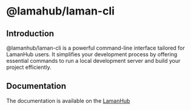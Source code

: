 # @lamahub/laman-cli

## Introduction

@lamanhub/laman-cli is a powerful command-line interface tailored for LamanHub users. It simplifies your development process by offering essential commands to run a local development server and build your project efficiently.

## Documentation

The documentation is available on the [LamanHub](https://lamanhub.site/docs/what-is-lamanhub.html)

